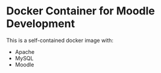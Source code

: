 # Docker Container for Moodle Development

This is a self-contained docker image with:

* Apache
* MySQL
* Moodle


